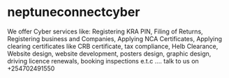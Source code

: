 # neptuneconnectcyber
We offer Cyber services like:
Registering KRA PIN, Filing of Returns, Registering business and Companies, Applying NCA Certificates, Applying clearing certificates like CRB certificate, tax compliance, Helb Clearance, Website design, website development, posters design, graphic design, driving licence renewals, booking inspections e.t.c .... talk to us on +254702491550
